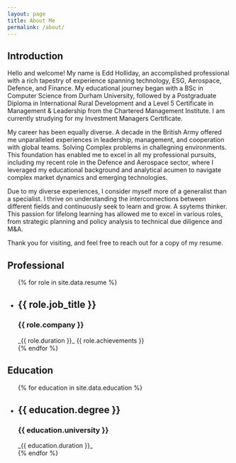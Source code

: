 ```yaml
---
layout: page
title: About Me
permalink: /about/
---
```


## Introduction

Hello and welcome! My name is Edd Holliday, an accomplished professional with a rich tapestry of experience spanning technology, ESG, Aerospace, Defence, and Finance. My educational journey began with a BSc in Computer Science from Durham University, followed by a Postgraduate Diploma in International Rural Development and a Level 5 Certificate in Management & Leadership from the Chartered Management Institute. I am currently strudying for my Investment Managers Certificate.

My career has been equally diverse. A decade in the British Army offered me unparalleled experiences in leadership, management, and cooperation with global teams. Solving Complex problems in challegning environments. This foundation has enabled me to excel in all my professional pursuits, including my recent role in the Defence and Aerospace sector, where I leveraged my educational background and analytical acumen to navigate complex market dynamics and emerging technologies.

Due to my diverse experiences, I consider myself more of a generalist than a specialist. I thrive on understanding the interconnections between different fields and continuously seek to learn and grow. A ssytems thinker. This passion for lifelong learning has allowed me to excel in various roles, from strategic planning and policy analysis to technical due diligence and M&A.

Thank you for visiting, and feel free to reach out for a copy of my resume.


## Professional
<ul>
{% for role in site.data.resume %}
    <li>
        <h2> {{ role.job_title }} </h2>
        <h3> {{ role.company }} </h3>  _{{ role.duration }}_
        {{ role.achievements }}
    </li>
{% endfor %}
</ul>

## Education
<ul>
{% for education in site.data.education %}
    <li>
        <h2>{{ education.degree }}</h2>
        <h3>{{ education.university }}</h3> _{{ education.duration }}_
    </li>
{% endfor %}
</ul>